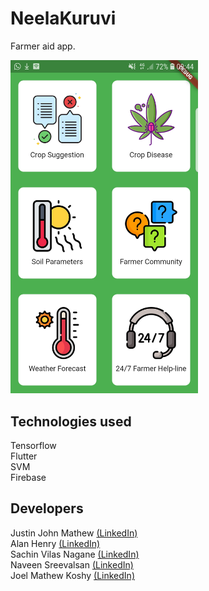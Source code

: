 # NeelaKuruvi

Farmer aid app.

<img src="assets/appscreen.jpg" width="300"/>

## Technologies used
Tensorflow <br />
Flutter <br />
SVM <br />
Firebase <br />

## Developers

Justin John Mathew <a href="https://www.linkedin.com/in/justinjmathew">(LinkedIn)</a> <br />
Alan Henry <a href="https://www.linkedin.com/in/alanrhenry/">(LinkedIn)</a> <br />
Sachin Vilas Nagane <a href="https://www.linkedin.com/in/sachin-vilas-nagane/">(LinkedIn)</a> <br />
Naveen Sreevalsan <a href="https://www.linkedin.com/in/naveensreevalsan/">(LinkedIn)</a> <br />
Joel Mathew Koshy <a href="https://www.linkedin.com/in/joel-mathew-koshy/">(LinkedIn)</a> <br />
